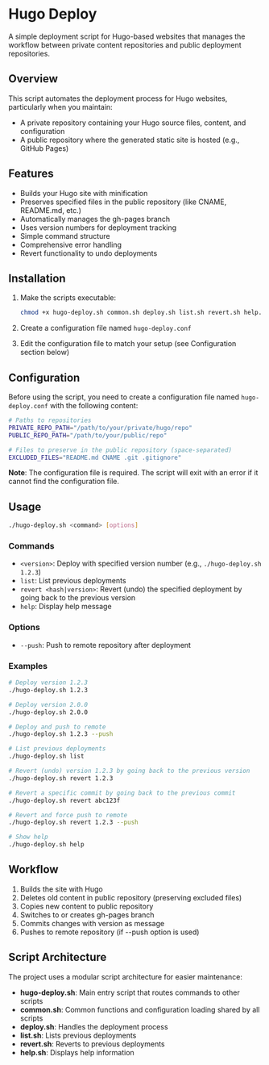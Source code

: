 # Hugo Deploy

A simple deployment script for Hugo-based websites that manages the workflow between private content repositories and public deployment repositories.

## Overview

This script automates the deployment process for Hugo websites, particularly when you maintain:
- A private repository containing your Hugo source files, content, and configuration
- A public repository where the generated static site is hosted (e.g., GitHub Pages)

## Features

- Builds your Hugo site with minification
- Preserves specified files in the public repository (like CNAME, README.md, etc.)
- Automatically manages the gh-pages branch
- Uses version numbers for deployment tracking
- Simple command structure
- Comprehensive error handling
- Revert functionality to undo deployments

## Installation

1. Make the scripts executable:
   ```bash
   chmod +x hugo-deploy.sh common.sh deploy.sh list.sh revert.sh help.sh
   ```

2. Create a configuration file named `hugo-deploy.conf`

3. Edit the configuration file to match your setup (see Configuration section below)

## Configuration

Before using the script, you need to create a configuration file named `hugo-deploy.conf` with the following content:
   ```bash
   # Paths to repositories
   PRIVATE_REPO_PATH="/path/to/your/private/hugo/repo"
   PUBLIC_REPO_PATH="/path/to/your/public/repo"

   # Files to preserve in the public repository (space-separated)
   EXCLUDED_FILES="README.md CNAME .git .gitignore"
   ```

**Note**: The configuration file is required. The script will exit with an error if it cannot find the configuration file.

## Usage

```bash
./hugo-deploy.sh <command> [options]
```

### Commands

- `<version>`: Deploy with specified version number (e.g., `./hugo-deploy.sh 1.2.3`)
- `list`: List previous deployments
- `revert <hash|version>`: Revert (undo) the specified deployment by going back to the previous version
- `help`: Display help message

### Options

- `--push`: Push to remote repository after deployment

### Examples

```bash
# Deploy version 1.2.3
./hugo-deploy.sh 1.2.3

# Deploy version 2.0.0
./hugo-deploy.sh 2.0.0

# Deploy and push to remote
./hugo-deploy.sh 1.2.3 --push

# List previous deployments
./hugo-deploy.sh list

# Revert (undo) version 1.2.3 by going back to the previous version
./hugo-deploy.sh revert 1.2.3

# Revert a specific commit by going back to the previous commit
./hugo-deploy.sh revert abc123f

# Revert and force push to remote
./hugo-deploy.sh revert 1.2.3 --push

# Show help
./hugo-deploy.sh help
```

## Workflow

1. Builds the site with Hugo
2. Deletes old content in public repository (preserving excluded files)
3. Copies new content to public repository
4. Switches to or creates gh-pages branch
5. Commits changes with version as message
6. Pushes to remote repository (if --push option is used)

## Script Architecture

The project uses a modular script architecture for easier maintenance:

- **hugo-deploy.sh**: Main entry script that routes commands to other scripts
- **common.sh**: Common functions and configuration loading shared by all scripts
- **deploy.sh**: Handles the deployment process
- **list.sh**: Lists previous deployments
- **revert.sh**: Reverts to previous deployments
- **help.sh**: Displays help information
